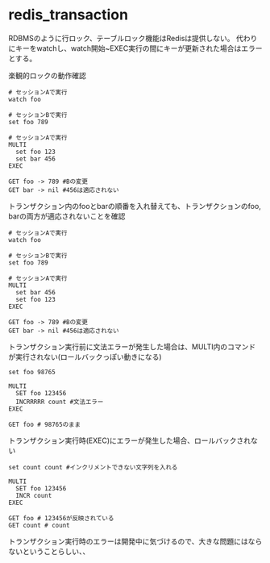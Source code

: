 # redis_transaction

RDBMSのように行ロック、テーブルロック機能はRedisは提供しない。
代わりにキーをwatchし、watch開始~EXEC実行の間にキーが更新された場合はエラーとする。

楽観的ロックの動作確認
```
# セッションAで実行
watch foo

# セッションBで実行
set foo 789

# セッションAで実行
MULTI
  set foo 123
  set bar 456
EXEC

GET foo -> 789 #Bの変更
GET bar -> nil #456は適応されない
```

トランザクション内のfooとbarの順番を入れ替えても、トランザクションのfoo, barの両方が適応されないことを確認
```
# セッションAで実行
watch foo

# セッションBで実行
set foo 789

# セッションAで実行
MULTI
  set bar 456
  set foo 123
EXEC

GET foo -> 789 #Bの変更
GET bar -> nil #456は適応されない
```

トランザクション実行前に文法エラーが発生した場合は、MULTI内のコマンドが実行されない(ロールバックっぽい動きになる)
```
set foo 98765

MULTI
  SET foo 123456
  INCRRRRR count #文法エラー
EXEC

GET foo # 98765のまま
```

トランザクション実行時(EXEC)にエラーが発生した場合、ロールバックされない
```
set count count #インクリメントできない文字列を入れる

MULTI
  SET foo 123456
  INCR count
EXEC

GET foo # 123456が反映されている
GET count # count
```

トランザクション実行時のエラーは開発中に気づけるので、大きな問題にはならないということらしい、、
